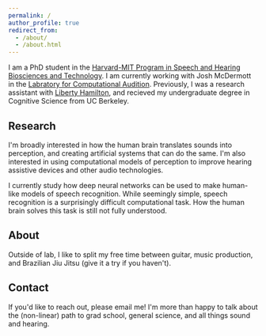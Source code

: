 ```yaml
---
permalink: /
author_profile: true
redirect_from: 
  - /about/
  - /about.html
---
```


I am a PhD student in the [Harvard-MIT Program in Speech and Hearing Biosciences and Technology](https://shbtphd.hms.harvard.edu/). I am currently working with Josh McDermott in the [Labratory for Computational Audition](http://mcdermottlab.mit.edu/index.html). Previously, I was a research assistant with [Liberty Hamilton](https://slhs.utexas.edu/research/hamilton-lab), and recieved my undergraduate degree in Cognitive Science from UC Berkeley.

Research
------
I'm broadly interested in how the human brain translates sounds into perception, and creating artificial systems that can do the same. I'm also interested in using computational models of perception to improve hearing assistive devices and other audio technologies.

I currently study how deep neural networks can be used to make human-like models of speech recognition. While seemingly simple, speech recognition is a surprisingly difficult computational task. How the human brain solves this task is still not fully understood.

About
------
Outside of lab, I like to split my free time between guitar, music production, and Brazilian Jiu Jitsu (give it a try if you haven't).

Contact
------
If you'd like to reach out, please email me! I'm more than happy to talk about the (non-linear) path to grad school, general science, and all things sound and hearing.
